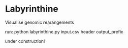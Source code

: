 # Labyrinthine
Visualise genomic rearangements


run:
python labyrinthine.py input.csv header output_prefix


under construction!
